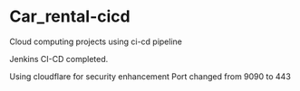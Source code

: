 # Car_rental-cicd
Cloud computing projects using ci-cd pipeline

Jenkins CI-CD completed.

Using cloudflare for security enhancement
Port changed from 9090 to 443
